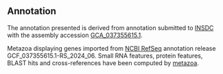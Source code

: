 **Annotation**
----------

The annotation presented is derived from annotation submitted to
[INSDC](http://www.insdc.org) with the assembly accession [GCA\_037355615.1](http://www.ebi.ac.uk/ena/data/view/GCA_037355615.1).

Metazoa displaying genes imported from [NCBI RefSeq](https://www.ncbi.nlm.nih.gov/genome/annotation_euk/Drosophila_suzukii/GCF_037355615.1-RS_2024_06.html) annotation release GCF_037355615.1-RS_2024_06.
Small RNA features, protein features, BLAST hits and cross-references have been
computed by [metazoa](https://metazoa.ensembl.org/info/genome/annotation/index.html).
